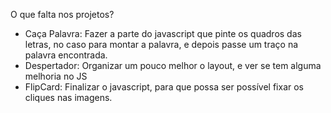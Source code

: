 O que falta nos projetos?
  
  - Caça Palavra: Fazer a parte do javascript que pinte os quadros das letras, no caso para montar a palavra, e depois passe um traço na palavra encontrada.
  - Despertador: Organizar um pouco melhor o layout, e ver se tem alguma melhoria no JS
  - FlipCard: Finalizar o javascript, para que possa ser possível fixar os cliques nas imagens.
    

